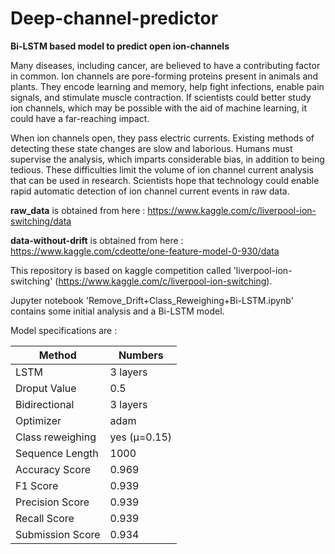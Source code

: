 # Deep-channel-predictor
**Bi-LSTM based model to predict open ion-channels**

Many diseases, including cancer, are believed to have a contributing factor in common. Ion channels are pore-forming proteins present in animals and plants. They encode learning and memory, help fight infections, enable pain signals, and stimulate muscle contraction. If scientists could better study ion channels, which may be possible with the aid of machine learning, it could have a far-reaching impact.

When ion channels open, they pass electric currents. Existing methods of detecting these state changes are slow and laborious. Humans must supervise the analysis, which imparts considerable bias, in addition to being tedious. These difficulties limit the volume of ion channel current analysis that can be used in research. Scientists hope that technology could enable rapid automatic detection of ion channel current events in raw data.

**raw_data** is obtained from here : https://www.kaggle.com/c/liverpool-ion-switching/data

**data-without-drift** is obtained from here : https://www.kaggle.com/cdeotte/one-feature-model-0-930/data

This repository is based on kaggle competition called 'liverpool-ion-switching' (https://www.kaggle.com/c/liverpool-ion-switching).

Jupyter notebook 'Remove_Drift+Class_Reweighing+Bi-LSTM.ipynb' contains some initial analysis and a Bi-LSTM model.

Model specifications are : 

|     Method    |   Numbers
| ------------- | ------------- |
|       LSTM    | 3  layers |
| Droput Value  | 0.5       |
| Bidirectional | 3 layers  |
| Optimizer     | adam    |
| Class reweighing | yes (μ=0.15)    |
| Sequence Length | 1000 |
|Accuracy Score | 0.969 |
|F1 Score  |    0.939|
|Precision Score | 0.939|
|Recall Score | 0.939|
| Submission Score | 0.934|

